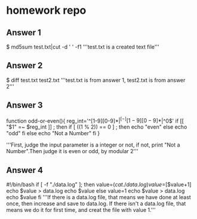 # homework repo
## Answer 1
$ md5sum test.txt|cut -d ' ' -f1
'''test.txt is a created text file'''

## Answer 2
$ diff test.txt test2.txt
'''test.txt is from answer 1, test2.txt is from answer 2'''

## Answer 3
function odd-or-even(){
reg_int='^[1-9][0-9]*$|^[-][1-9][0-9]*$|^0$'
if [[ "$1" =~ $reg_int ]] ; then
	    if [ $(($1 % 2)) == 0 ] ; then
		    echo "even"
		else
			echo "odd"
		fi
else
	echo "Not a Number"
fi
}

'''First, judge the input parameter is a integer or not, if not, print "Not a Number".Then judge it is even or odd, by modular 2'''

## Answer 4
#!/bin/bash
if [ -f "./data.log" ]; then
    value=$(cat ./data.log) 
    value=$[$value+1]
    echo $value > data.log
    echo $value
else
    value=1
    echo $value > data.log
    echo $value
fi
'''If there is a data.log file, that means we have done at least once, then increase and save to data.log. If there isn't a data.log file, that means we do it for first time, and creat the file with value 1.'''

